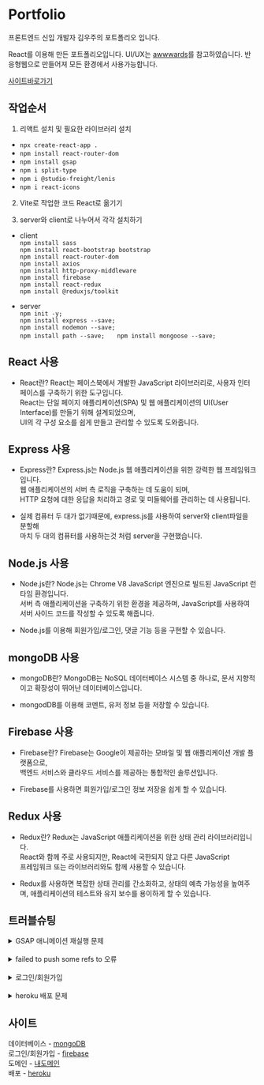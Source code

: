 # Portfolio
프론트엔드 신입 개발자 김우주의 포트폴리오 입니다.

React를 이용해 만든 포트폴리오입니다. UI/UX는 [awwwards](https://www.awwwards.com/)를 참고하였습니다.
반응형웹으로 만들어져 모든 환경에서 사용가능합니다.

[사이트바로가기](http://woojoo-portfolio.kro.kr)

## 작업순서
1. 리액트 설치 및 필요한 라이브러리 설치
- `npx create-react-app .`
- `npm install react-router-dom`
- `npm install gsap`
- `npm i split-type`
- `npm i @studio-freight/lenis`
- `npm i react-icons`

2. Vite로 작업한 코드 React로 옮기기

3. server와 client로 나누어서 각각 설치하기
- client   
`npm install sass`   
`npm install react-bootstrap bootstrap`   
`npm install react-router-dom`   
`npm install axios`   
`npm install http-proxy-middleware`   
`npm install firebase`   
`npm install react-redux`   
`npm install @reduxjs/toolkit`   

- server   
`npm init -y;`      
`npm install express --save;   `  
`npm install nodemon --save;   `  
`npm install path --save;   `
`npm install mongoose --save;   `

## React 사용
- React란?
React는 페이스북에서 개발한 JavaScript 라이브러리로, 사용자 인터페이스를 구축하기 위한 도구입니다.     
React는 단일 페이지 애플리케이션(SPA) 및 웹 애플리케이션의 UI(User Interface)를 만들기 위해 설계되었으며,    
UI의 각 구성 요소를 쉽게 만들고 관리할 수 있도록 도와줍니다.   

## Express 사용
- Express란?
Express.js는 Node.js 웹 애플리케이션을 위한 강력한 웹 프레임워크입니다.   
웹 애플리케이션의 서버 측 로직을 구축하는 데 도움이 되며,   
HTTP 요청에 대한 응답을 처리하고 경로 및 미들웨어를 관리하는 데 사용됩니다.   

- 실제 컴퓨터 두 대가 없기때문에, express.js를 사용하여 server와 client파일을 분할해   
마치 두 대의 컴퓨터를 사용하는것 처럼 server을 구현했습니다.   

## Node.js 사용
- Node.js란?
Node.js는 Chrome V8 JavaScript 엔진으로 빌드된 JavaScript 런타임 환경입니다.   
서버 측 애플리케이션을 구축하기 위한 환경을 제공하며, JavaScript를 사용하여 서버 사이드 코드를 작성할 수 있도록 해줍니다.   

- Node.js를 이용해 회원가입/로그인, 댓글 기능 등을 구현할 수 있습니다.

## mongoDB 사용
- mongoDB란?
MongoDB는 NoSQL 데이터베이스 시스템 중 하나로, 문서 지향적이고 확장성이 뛰어난 데이터베이스입니다. 

- mongodDB를 이용해 코멘트, 유저 정보 등을 저장할 수 있습니다.

## Firebase 사용
- Firebase란?
Firebase는 Google이 제공하는 모바일 및 웹 애플리케이션 개발 플랫폼으로,    
백엔드 서비스와 클라우드 서비스를 제공하는 통합적인 솔루션입니다.    

- Firebase를 사용하면 회원가입/로그인 정보 저장을 쉽게 할 수 있습니다.

## Redux 사용
- Redux란?
Redux는 JavaScript 애플리케이션을 위한 상태 관리 라이브러리입니다.    
React와 함께 주로 사용되지만, React에 국한되지 않고 다른 JavaScript   
프레임워크 또는 라이브러리와도 함께 사용할 수 있습니다.

- Redux를 사용하면 복잡한 상태 관리를 간소화하고, 상태의 예측 가능성을 높여주며, 애플리케이션의 테스트와 유지 보수를 용이하게 할 수 있습니다.

## 트러블슈팅
<details>
    <summary>GSAP 애니메이션 재실행 문제</summary>
    - 문제 원인   
    
    const Intro = (props) => {

    useEffect(() => {
        appear();
        sliderAppear();
    }, [props]);
    
    props의 상태가 변경되면 useEffect 훅이 리렌더링 되기 때문에 gsap함수가 계속 재실행되었다.

    - 문제 해결

    const Intro = (props) => {
    const { appear } = props;

    useEffect(() => {
        appear();
    }, [appear]);

    useEffect(() => {
        sliderAppear();
    }, []);
    
    useEffect의 의존성 배열을 props 자체가 아닌 props내부의 특정 속성에 의존하도록 변경하면 해결된다.
</details>
<br/>
<details>
    <summary>failed to push some refs to 오류</summary>
    - 문제 원인
    이는 원격저장소에 내 로컬에는 없는 파일이 있을 때 내 파일을 push하려고하면 발생하는 오류이다.

    - 문제 해결
    먼저 원격저장소에서 pull한 뒤, 다시 내가 작업한 것을 push하면 된다.
</details>
<br/>
<details>
    <summary>로그인/회원가입</summary>
    <p>
        기능을 구현하는것은 크게 문제되는 점이 없었지만 배포 후 회원가입이 되지않아서 몇 시간동안 고생했습니다.<br/>
    </p>

    - 문제 원인
    mongoDB(데이터베이스)에서 Network Access에서 내 컴퓨터의 IP주소만 허용 가능하게 설정함

    - 문제 해결
    허용 주소를 0.0.0.0/0(모두 접속가능)으로 설정하면 해결
        

</details>
<br/>
<details>
    <summary>heroku 배포 문제</summary>
    <p>
        heroku 배포 단계를 제대로 따라했는데 좀처럼 되지 않아서 애를 먹었지만,<br/>
        <code>heroku logs --tail</code> 명령어를 사용하여 하나씩 에러를 수정해나갔습니다.<br/>
    </p>

    - 문제 원인
    경로 설정 문제

    - 문제 해결
    server파일의 옳바른 경로 설정
</details>


## 사이트
데이터베이스 - [mongoDB](https://www.mongodb.com/ko-kr/cloud/atlas/lp/try4)   
로그인/회원가입 - [firebase](https://firebase.google.com/?hl=ko)   
도메인 - [내도메인](https://xn--220b31d95hq8o.xn--3e0b707e/)   
배포 - [heroku](www.heroku.com)

